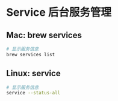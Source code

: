 # Service 后台服务管理

## Mac: brew services

```bash
# 显示服务信息
brew services list
```

## Linux: service

```bash
# 显示服务信息
service --status-all
```

